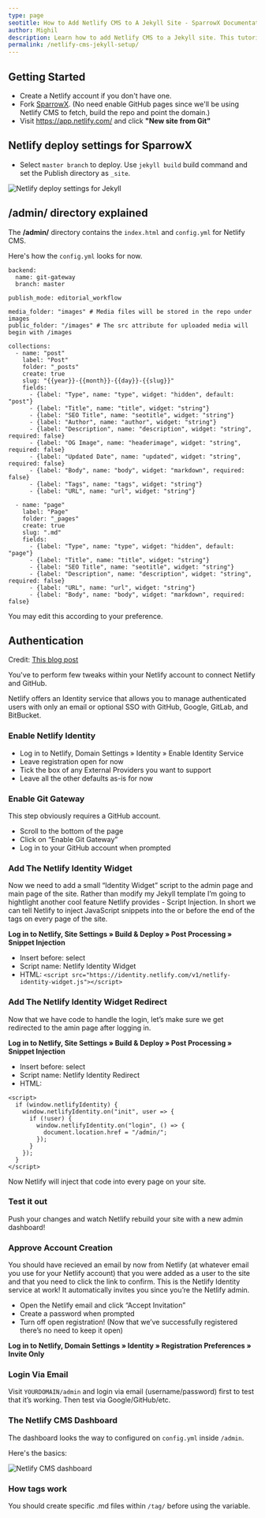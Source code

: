 ```yaml
---
type: page
seotitle: How to Add Netlify CMS to A Jekyll Site - SparrowX Documentation
author: Mighil
description: Learn how to add Netlify CMS to a Jekyll site. This tutorial is based on SparrowX theme.
permalink: /netlify-cms-jekyll-setup/
---
```


## Getting Started

* Create a Netlify account if you don't have one.
* Fork [SparrowX](https://github.com/mighildotcom/sparrowx). (No need enable GitHub pages since we'll be using Netlify CMS to fetch, build the repo and point the domain.)
* Visit https://app.netlify.com/ and click **"New site from Git"**

## Netlify deploy settings for SparrowX

* Select ```master branch``` to deploy. Use ```jekyll build``` build command and set the Publish directory as ```_site```.

![Netlify deploy settings for Jekyll](/images/netlify-jekyll-deploy-settings.png)

## /admin/ directory explained

The **/admin/** directory contains the ```index.html``` and ```config.yml``` for Netlify CMS. 

Here's how the ```config.yml``` looks for now.

```
backend:
  name: git-gateway
  branch: master

publish_mode: editorial_workflow

media_folder: "images" # Media files will be stored in the repo under images
public_folder: "/images" # The src attribute for uploaded media will begin with /images

collections:
  - name: "post"
    label: "Post"
    folder: "_posts"
    create: true
    slug: "{{year}}-{{month}}-{{day}}-{{slug}}"
    fields:
      - {label: "Type", name: "type", widget: "hidden", default: "post"}
      - {label: "Title", name: "title", widget: "string"}
      - {label: "SEO Title", name: "seotitle", widget: "string"}
      - {label: "Author", name: "author", widget: "string"}
      - {label: "Description", name: "description", widget: "string", required: false}
      - {label: "OG Image", name: "headerimage", widget: "string", required: false}
      - {label: "Updated Date", name: "updated", widget: "string", required: false}
      - {label: "Body", name: "body", widget: "markdown", required: false}
      - {label: "Tags", name: "tags", widget: "string"}
      - {label: "URL", name: "url", widget: "string"}

  - name: "page"
    label: "Page"
    folder: "_pages"
    create: true
    slug: ".md"
    fields:
      - {label: "Type", name: "type", widget: "hidden", default: "page"}
      - {label: "Title", name: "title", widget: "string"}
      - {label: "SEO Title", name: "seotitle", widget: "string"}
      - {label: "Description", name: "description", widget: "string", required: false}
      - {label: "URL", name: "url", widget: "string"}
      - {label: "Body", name: "body", widget: "markdown", required: false}
```

You may edit this according to your preference. 

## Authentication

Credit: [This blog post](https://www.chrisanthropic.com/blog/2018/adding-netlifycms-to-jekyll-secure-with-netlify-identity-git-gateway/)

You've to perform few tweaks within your Netlify account to connect Netlify and GitHub.

Netlify offers an Identity service that allows you to manage authenticated users with only an email or optional SSO with GitHub, Google, GitLab, and BitBucket.

### Enable Netlify Identity

* Log in to Netlify, Domain Settings » Identity » Enable Identity Service
* Leave registration open for now
* Tick the box of any External Providers you want to support
* Leave all the other defaults as-is for now

### Enable Git Gateway

This step obviously requires a GitHub account.

* Scroll to the bottom of the page
* Click on “Enable Git Gateway”
* Log in to your GitHub account when prompted

### Add The Netlify Identity Widget

Now we need to add a small “Identity Widget” script to the admin page and main page of the site. Rather than modify my Jekyll template I’m going to hightlight another cool feature Netlify provides - Script Injection. In short we can tell Netlify to inject JavaScript snippets into the </head> or before the end of the </body> tags on every page of the site.

**Log in to Netlify, Site Settings » Build & Deploy » Post Processing » Snippet Injection**

* Insert before: select </head>
* Script name: Netlify Identity Widget
* HTML: ```<script src="https://identity.netlify.com/v1/netlify-identity-widget.js"></script>```

### Add The Netlify Identity Widget Redirect

Now that we have code to handle the login, let’s make sure we get redirected to the amin page after logging in.

**Log in to Netlify, Site Settings » Build & Deploy » Post Processing » Snippet Injection**

* Insert before: select </head>
* Script name: Netlify Identity Redirect
* HTML:

```
<script>
  if (window.netlifyIdentity) {
    window.netlifyIdentity.on("init", user => {
      if (!user) {
        window.netlifyIdentity.on("login", () => {
          document.location.href = "/admin/";
        });
      }
    });
  }
</script> 
```

Now Netlify will inject that code into every page on your site.

### Test it out

Push your changes and watch Netlify rebuild your site with a new admin dashboard!

### Approve Account Creation

You should have recieved an email by now from Netlify (at whatever email you use for your Netlify account) that you were added as a user to the site and that you need to click the link to confirm. This is the Netlify Identity service at work! It automatically invites you since you’re the Netlify admin.


* Open the Netlify email and click “Accept Invitation”
* Create a password when prompted
* Turn off open registration! (Now that we’ve successfully registered there’s no need to keep it open)

**Log in to Netlify, Domain Settings » Identity » Registration Preferences » Invite Only**

### Login Via Email

Visit ```YOURDOMAIN/admin``` and login via email (username/password) first to test that it’s working. Then test via Google/GitHub/etc.

### The Netlify CMS Dashboard

The dashboard looks the way to configured on ```config.yml``` inside ```/admin```.

Here's the basics:

![Netlify CMS dashboard](/images/netlify-cms-jekyll-theme.png)

### How tags work

You should create specific .md files within ```/tag/``` before using the variable.
